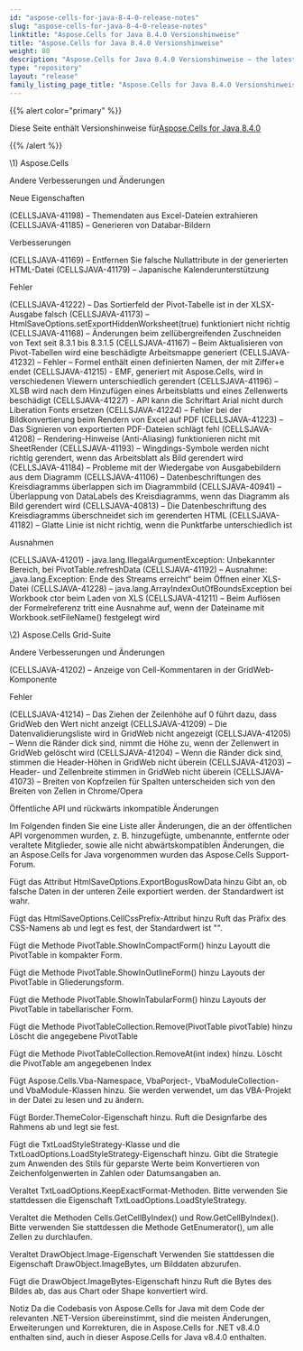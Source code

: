 ```yaml
---
id: "aspose-cells-for-java-8-4-0-release-notes"
slug: "aspose-cells-for-java-8-4-0-release-notes"
linktitle: "Aspose.Cells for Java 8.4.0 Versionshinweise"
title: "Aspose.Cells for Java 8.4.0 Versionshinweise"
weight: 80
description: "Aspose.Cells for Java 8.4.0 Versionshinweise – the latest updates and fixes."
type: "repository"
layout: "release"
family_listing_page_title: "Aspose.Cells for Java 8.4.0 Versionshinweise"
---
```

{{% alert color="primary" %}} 

 Diese Seite enthält Versionshinweise für[Aspose.Cells for Java 8.4.0](https://releases.aspose.com/cells/java/new-releases/aspose.cells-for-java-8.4.0/)

{{% /alert %}} 

\1) Aspose.Cells

Andere Verbesserungen und Änderungen

Neue Eigenschaften

(CELLSJAVA-41198) – Themendaten aus Excel-Dateien extrahieren
(CELLSJAVA-41185) – Generieren von Databar-Bildern

Verbesserungen

(CELLSJAVA-41169) – Entfernen Sie falsche Nullattribute in der generierten HTML-Datei
(CELLSJAVA-41179) – Japanische Kalenderunterstützung

Fehler

(CELLSJAVA-41222) – Das Sortierfeld der Pivot-Tabelle ist in der XLSX-Ausgabe falsch
(CELLSJAVA-41173) – HtmlSaveOptions.setExportHiddenWorksheet(true) funktioniert nicht richtig
(CELLSJAVA-41168) – Änderungen beim zellübergreifenden Zuschneiden von Text seit 8.3.1 bis 8.3.1.5
(CELLSJAVA-41167) – Beim Aktualisieren von Pivot-Tabellen wird eine beschädigte Arbeitsmappe generiert
(CELLSJAVA-41232) – Fehler – Formel enthält einen definierten Namen, der mit Ziffer+e endet
(CELLSJAVA-41215) - EMF, generiert mit Aspose.Cells, wird in verschiedenen Viewern unterschiedlich gerendert
(CELLSJAVA-41196) – XLSB wird nach dem Hinzufügen eines Arbeitsblatts und eines Zellenwerts beschädigt
(CELLSJAVA-41227) - API kann die Schriftart Arial nicht durch Liberation Fonts ersetzen
(CELLSJAVA-41224) – Fehler bei der Bildkonvertierung beim Rendern von Excel auf PDF
(CELLSJAVA-41223) – Das Signieren von exportierten PDF-Dateien schlägt fehl
(CELLSJAVA-41208) – Rendering-Hinweise (Anti-Aliasing) funktionieren nicht mit SheetRender
(CELLSJAVA-41193) – Wingdings-Symbole werden nicht richtig gerendert, wenn das Arbeitsblatt als Bild gerendert wird
(CELLSJAVA-41184) – Probleme mit der Wiedergabe von Ausgabebildern aus dem Diagramm
(CELLSJAVA-41106) – Datenbeschriftungen des Kreisdiagramms überlappen sich im Diagrammbild
(CELLSJAVA-40941) – Überlappung von DataLabels des Kreisdiagramms, wenn das Diagramm als Bild gerendert wird
(CELLSJAVA-40813) – Die Datenbeschriftung des Kreisdiagramms überschneidet sich im gerenderten HTML
(CELLSJAVA-41182) – Glatte Linie ist nicht richtig, wenn die Punktfarbe unterschiedlich ist

Ausnahmen

(CELLSJAVA-41201) - java.lang.IllegalArgumentException: Unbekannter Bereich, bei PivotTable.refreshData
(CELLSJAVA-41192) – Ausnahme: „java.lang.Exception: Ende des Streams erreicht“ beim Öffnen einer XLS-Datei
(CELLSJAVA-41228) – java.lang.ArrayIndexOutOfBoundsException bei Workbook ctor beim Laden von XLS
(CELLSJAVA-41211) – Beim Auflösen der Formelreferenz tritt eine Ausnahme auf, wenn der Dateiname mit Workbook.setFileName() festgelegt wird

\2) Aspose.Cells Grid-Suite

Andere Verbesserungen und Änderungen

(CELLSJAVA-41202) – Anzeige von Cell-Kommentaren in der GridWeb-Komponente

Fehler

(CELLSJAVA-41214) – Das Ziehen der Zeilenhöhe auf 0 führt dazu, dass GridWeb den Wert nicht anzeigt
(CELLSJAVA-41209) – Die Datenvalidierungsliste wird in GridWeb nicht angezeigt
(CELLSJAVA-41205) – Wenn die Ränder dick sind, nimmt die Höhe zu, wenn der Zellenwert in GridWeb gelöscht wird
(CELLSJAVA-41204) – Wenn die Ränder dick sind, stimmen die Header-Höhen in GridWeb nicht überein
(CELLSJAVA-41203) – Header- und Zellenbreite stimmen in GridWeb nicht überein
(CELLSJAVA-41073) – Breiten von Kopfzeilen für Spalten unterscheiden sich von den Breiten von Zellen in Chrome/Opera

Öffentliche API und rückwärts inkompatible Änderungen

Im Folgenden finden Sie eine Liste aller Änderungen, die an der öffentlichen API vorgenommen wurden, z. B. hinzugefügte, umbenannte, entfernte oder veraltete Mitglieder, sowie alle nicht abwärtskompatiblen Änderungen, die an Aspose.Cells for Java vorgenommen wurden das Aspose.Cells Support-Forum.

 Fügt das Attribut HtmlSaveOptions.ExportBogusRowData hinzu
Gibt an, ob falsche Daten in der unteren Zeile exportiert werden. der Standardwert ist wahr.

 Fügt das HtmlSaveOptions.CellCssPrefix-Attribut hinzu
Ruft das Präfix des CSS-Namens ab und legt es fest, der Standardwert ist "".

 Fügt die Methode PivotTable.ShowInCompactForm() hinzu
Layoutt die PivotTable in kompakter Form.

 Fügt die Methode PivotTable.ShowInOutlineForm() hinzu
Layouts der PivotTable in Gliederungsform.

 Fügt die Methode PivotTable.ShowInTabularForm() hinzu
Layouts der PivotTable in tabellarischer Form.

 Fügt die Methode PivotTableCollection.Remove(PivotTable pivotTable) hinzu
Löscht die angegebene PivotTable

 Fügt die Methode PivotTableCollection.RemoveAt(int index) hinzu.
Löscht die PivotTable am angegebenen Index

Fügt Aspose.Cells.Vba-Namespace, VbaPorject-, VbaModuleCollection- und VbaModule-Klassen hinzu.
Sie werden verwendet, um das VBA-Projekt in der Datei zu lesen und zu ändern.

 Fügt Border.ThemeColor-Eigenschaft hinzu.
Ruft die Designfarbe des Rahmens ab und legt sie fest.

 Fügt die TxtLoadStyleStrategy-Klasse und die TxtLoadOptions.LoadStyleStrategy-Eigenschaft hinzu.
Gibt die Strategie zum Anwenden des Stils für geparste Werte beim Konvertieren von Zeichenfolgenwerten in Zahlen oder Datumsangaben an.

 Veraltet TxtLoadOptions.KeepExactFormat-Methoden.
Bitte verwenden Sie stattdessen die Eigenschaft TxtLoadOptions.LoadStyleStrategy.

 Veraltet die Methoden Cells.GetCellByIndex() und Row.GetCellByIndex().
Bitte verwenden Sie stattdessen die Methode GetEnumerator(), um alle Zellen zu durchlaufen.

 Veraltet DrawObject.Image-Eigenschaft
Verwenden Sie stattdessen die Eigenschaft DrawObject.ImageBytes, um Bilddaten abzurufen.

 Fügt die DrawObject.ImageBytes-Eigenschaft hinzu
Ruft die Bytes des Bildes ab, das aus Chart oder Shape konvertiert wird.


Notiz
Da die Codebasis von Aspose.Cells for Java mit dem Code der relevanten .NET-Version übereinstimmt, sind die meisten Änderungen, Erweiterungen und Korrekturen, die in Aspose.Cells for .NET v8.4.0 enthalten sind, auch in dieser Aspose.Cells for Java v8.4.0 enthalten.

